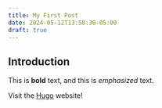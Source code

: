 ```yaml
---
title: My First Post
date: 2024-05-12T13:58:30-05:00
draft: true
---
```


## Introduction

This is **bold** text, and this is _emphasized_ text.

Visit the [Hugo](https://gohugo.io) website!
